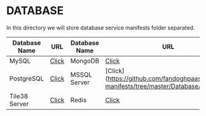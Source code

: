 # DATABASE

In this directory we will store database service manifests folder separated.

|Database Name | URL | Database Name| URL |
|--- |--- |--- |--- |
|MySQL | [Click](https://github.com/fandoghpaas/fandogh-manifests/tree/master/Database/MySQL) | MongoDB| [Click](https://github.com/fandoghpaas/fandogh-manifests/tree/master/Database/MongoDB) |
|PostgreSQL | [Click](https://github.com/fandoghpaas/fandogh-manifests/tree/master/Database/PostgreSQL) | MSSQL Server | [Click](https://github.com/fandoghpaas/fandogh-manifests/tree/master/Database/MSSQ$
|Tile38 Server | [Click](https://github.com/fandoghpaas/fandogh-manifests/tree/master/Database/Tile38_Server) | Redis| [Click](https://github.com/fandoghpaas/fandogh-manifests/tree/master/Database/Redis)|
